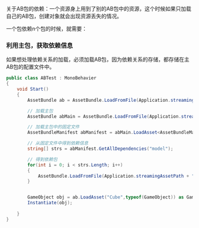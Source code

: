 关于AB包的依赖：一个资源身上用到了别的AB包中的资源，这个时候如果只加载自己的AB包，创建对象就会出现资源丢失的情况。

一个包依赖n个包的时候，就需要：
### 利用主包，获取依赖信息
如果想处理依赖关系的加载，必须加载AB包，因为依赖关系的存储，都存储在主AB包的配置文件中。
```C#
public class ABTest : MonoBehavier
{
	void Start()
	{
		AssetBundle ab = AssetBundle.LoadFromFile(Application.streamingAssetPath + "/" + "model");

		// 加载主包
		AssetBundle abMain = AssetBundle.LoadFromFile(Application.streamingAssetsPath + "/" + "PC");

		// 加载主包中的固定文件
		AssetBundleManifest abManifest = abMain.LoadAsset<AssetBundleMaifest>("AssetBundleManifest");

		// 从固定文件中得到依赖信息
		string[] strs = abManifest.GetAllDependencies("model"); 

		// 得到依赖包
		for(int i = 0; i < strs.Length; i++)
		{
			AssetBundle.LoadFromFile(Application.streamingAssetPath + "/" + "strs");
		}


		GameObject obj = ab.LoadAsset("Cube",typeof(GameObject)) as GameObject; 
		Instantiate(obj);
	
	}
}
```

